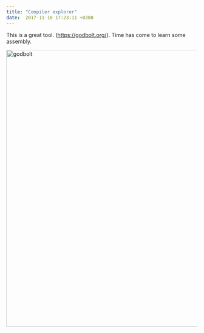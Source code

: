 ```yaml
---
title: "Compiler explorer"
date:  2017-11-10 17:23:11 +0300
---
```


This is a great tool. (https://godbolt.org/).
Time has come to learn some assembly.

<img src="/img/godbolt.png" alt="godbolt" style="width: 730px;"/>
